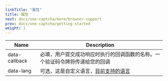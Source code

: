 ```yaml
---
linkTitle: "属性"
title: 属性
next: docs/one-captcha/more/browser-support
prev: docs/one-captcha/getting-started
weight: 1
---
```


| Name | Description |
| ---- | ----------- |
| data-callback | 必填，用户提交成功响应时执行的回调函数的名称。一个验证码令牌将传递给您的回调 |
| data-lang | 可选，这是自定义语言，[目前支持的语言](https://docs.xyehr.cn/zh-cn/docs/one-captcha/more/supported-language/) |
